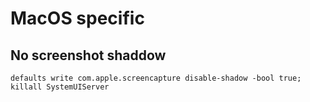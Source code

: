 # MacOS specific

## No screenshot shaddow

```
defaults write com.apple.screencapture disable-shadow -bool true; killall SystemUIServer
```
